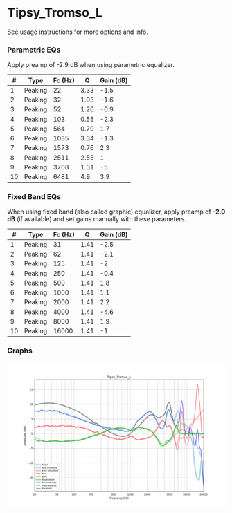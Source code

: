 # Tipsy_Tromso_L
See [usage instructions](https://github.com/jaakkopasanen/AutoEq#usage) for more options and info.

### Parametric EQs
Apply preamp of -2.9 dB when using parametric equalizer.

|   # | Type    |   Fc (Hz) |    Q |   Gain (dB) |
|-----|---------|-----------|------|-------------|
|   1 | Peaking |        22 | 3.33 |        -1.5 |
|   2 | Peaking |        32 | 1.93 |        -1.6 |
|   3 | Peaking |        52 | 1.26 |        -0.9 |
|   4 | Peaking |       103 | 0.55 |        -2.3 |
|   5 | Peaking |       564 | 0.79 |         1.7 |
|   6 | Peaking |      1035 | 3.34 |        -1.3 |
|   7 | Peaking |      1573 | 0.76 |         2.3 |
|   8 | Peaking |      2511 | 2.55 |         1   |
|   9 | Peaking |      3708 | 1.31 |        -5   |
|  10 | Peaking |      6481 | 4.9  |         3.9 |

### Fixed Band EQs
When using fixed band (also called graphic) equalizer, apply preamp of **-2.0 dB** (if available) and set gains manually with these parameters.

|   # | Type    |   Fc (Hz) |    Q |   Gain (dB) |
|-----|---------|-----------|------|-------------|
|   1 | Peaking |        31 | 1.41 |        -2.5 |
|   2 | Peaking |        62 | 1.41 |        -2.1 |
|   3 | Peaking |       125 | 1.41 |        -2   |
|   4 | Peaking |       250 | 1.41 |        -0.4 |
|   5 | Peaking |       500 | 1.41 |         1.8 |
|   6 | Peaking |      1000 | 1.41 |         1.1 |
|   7 | Peaking |      2000 | 1.41 |         2.2 |
|   8 | Peaking |      4000 | 1.41 |        -4.6 |
|   9 | Peaking |      8000 | 1.41 |         1.9 |
|  10 | Peaking |     16000 | 1.41 |        -1   |

### Graphs
![](./Tipsy_Tromso_L.png)
